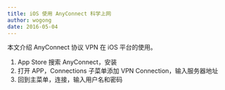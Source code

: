 ```yaml
---
title: iOS 使用 AnyConnect 科学上网
author: wogong
date: 2016-05-04
---
```


本文介绍 AnyConnect 协议 VPN 在 iOS 平台的使用。

1. App Store 搜索 AnyConnect，安装
2. 打开 APP，Connections 子菜单添加 VPN Connection，输入服务器地址
3. 回到主菜单，连接，输入用户名和密码
